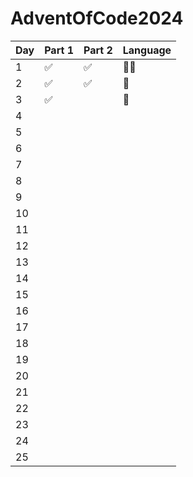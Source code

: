 # AdventOfCode2024

| Day | Part 1 | Part 2 | Language |
| --- | ------ | ------ | -------- |
| 1   | ✅      | ✅      | 🐍🐹       |
| 2   | ✅      | ✅      | 🐹        |
| 3   | ✅      |        | 🐹        |
| 4   |        |        |          |
| 5   |        |        |          |
| 6   |        |        |          |
| 7   |        |        |          |
| 8   |        |        |          |
| 9   |        |        |          |
| 10  |        |        |          |
| 11  |        |        |          |
| 12  |        |        |          |
| 13  |        |        |          |
| 14  |        |        |          |
| 15  |        |        |          |
| 16  |        |        |          |
| 17  |        |        |          |
| 18  |        |        |          |
| 19  |        |        |          |
| 20  |        |        |          |
| 21  |        |        |          |
| 22  |        |        |          |
| 23  |        |        |          |
| 24  |        |        |          |
| 25  |        |        |          |